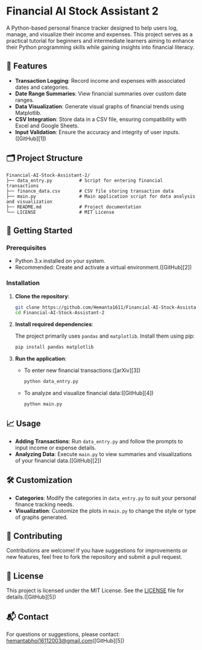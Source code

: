 # Financial AI Stock Assistant 2

A Python-based personal finance tracker designed to help users log, manage, and visualize their income and expenses. This project serves as a practical tutorial for beginners and intermediate learners aiming to enhance their Python programming skills while gaining insights into financial literacy.

## 📌 Features

* **Transaction Logging**: Record income and expenses with associated dates and categories.
* **Date Range Summaries**: View financial summaries over custom date ranges.
* **Data Visualization**: Generate visual graphs of financial trends using Matplotlib.
* **CSV Integration**: Store data in a CSV file, ensuring compatibility with Excel and Google Sheets.
* **Input Validation**: Ensure the accuracy and integrity of user inputs.([GitHub][1])

## 🗂️ Project Structure

```
Financial-AI-Stock-Assistant-2/
├── data_entry.py          # Script for entering financial transactions
├── finance_data.csv       # CSV file storing transaction data
├── main.py                # Main application script for data analysis and visualization
├── README.md              # Project documentation
└── LICENSE                # MIT License
```

## 🚀 Getting Started

### Prerequisites

* Python 3.x installed on your system.
* Recommended: Create and activate a virtual environment.([GitHub][2])

### Installation

1. **Clone the repository**:

   ```bash
   git clone https://github.com/Hemanta1611/Financial-AI-Stock-Assistant-2.git
   cd Financial-AI-Stock-Assistant-2
   ```

2. **Install required dependencies**:

   The project primarily uses `pandas` and `matplotlib`. Install them using pip:

   ```bash
   pip install pandas matplotlib
   ```

3. **Run the application**:

   * To enter new financial transactions:([arXiv][3])

     ```bash
     python data_entry.py
     ```

   * To analyze and visualize financial data:([GitHub][4])

     ```bash
     python main.py
     ```

## 📈 Usage

* **Adding Transactions**: Run `data_entry.py` and follow the prompts to input income or expense details.
* **Analyzing Data**: Execute `main.py` to view summaries and visualizations of your financial data.([GitHub][2])

## 🛠️ Customization

* **Categories**: Modify the categories in `data_entry.py` to suit your personal finance tracking needs.
* **Visualization**: Customize the plots in `main.py` to change the style or type of graphs generated.

## 🤝 Contributing

Contributions are welcome! If you have suggestions for improvements or new features, feel free to fork the repository and submit a pull request.

## 📄 License

This project is licensed under the MIT License. See the [LICENSE](LICENSE) file for details.([GitHub][5])

## 📬 Contact

For questions or suggestions, please contact: [hemantabhoi16112003@gmail.com](mailto:hemantabhoi16112003@gmail.com)([GitHub][5])
